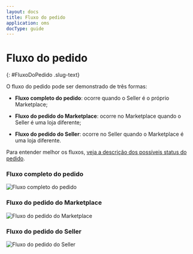 ```yaml
---
layout: docs
title: Fluxo do pedido
application: oms
docType: guide
---
```


# Fluxo do pedido
{: #FluxoDoPedido .slug-text}

O fluxo do pedido pode ser demonstrado de três formas:

* **Fluxo completo do pedido**: ocorre quando o Seller é o próprio Marketplace;

* **Fluxo do pedido do Marketplace**: ocorre no Marketplace quando o Seller é uma loja diferente;

* **Fluxo do pedido do Seller**: ocorre no Seller quando o Marketplace é uma loja diferente.

Para entender melhor os fluxos, [veja a descrição dos possíveis status do pedido](/docs/oms/guide/status-do-pedido/).

### Fluxo completo do pedido

![Fluxo completo do pedido](/images/guide_oms_marketplace-seller-flow.png)


### Fluxo do pedido do Marketplace

![Fluxo do pedido do Marketplace](/images/guide_oms_marketplace-flow.png)

### Fluxo do pedido do Seller


![Fluxo do pedido do Seller](/images/guide_oms_seller-flow.png)</div>
